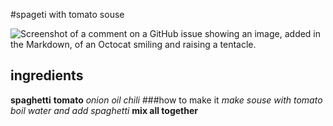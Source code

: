 #spageti with tomato souse

![Screenshot of a comment on a GitHub issue showing an image, added in the Markdown, of an Octocat smiling and raising a tentacle.](https://www.archanaskitchen.com/images/archanaskitchen/10-Brands/DelMonte-KidsRecipes/Spaghetti_Pasta_Recipe_In_Creamy_Tomato_Sauce_-_Kids_Recipes_Made_With_Del_Monte-3.jpg)


## ingredients
**spaghetti**
**tomato**
*onion*
*oil*
*chili*
###how to make it
*make souse with tomato*
*boil water and add spaghetti*
**mix all together**
